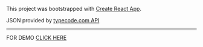 This project was bootstrapped with [Create React App](https://github.com/facebookincubator/create-react-app).

JSON provided by [typecode.com API](https://jsonplaceholder.typicode.com/users)

---
FOR DEMO [CLICK HERE](http://chrispaun.co.uk/lab/name-labels/)

